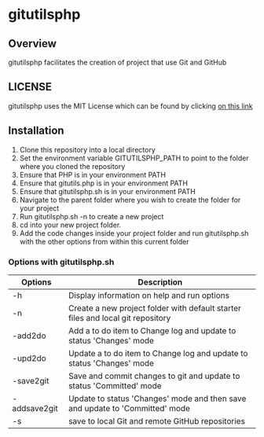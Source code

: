 # gitutilsphp

## Overview 
gitutilsphp facilitates the creation of project that use Git and GitHub

## LICENSE
gitutilsphp uses the MIT License which can be found by clicking [on this link](https://github.com/ianlow27/gitutilsphp/blob/main/LICENSE.md)

## Installation
1. Clone this repository into a local directory
1. Set the environment variable GITUTILSPHP_PATH to point to the folder where you cloned the repository
1. Ensure that PHP is in your environment PATH
1. Ensure that gitutils.php is in your environment PATH
1. Ensure that gitutilsphp.sh is in your environment PATH
1. Navigate to the parent folder where you wish to create the folder for your project
1. Run gitutilsphp.sh -n to create a new project
1. cd into your new project folder.
1. Add the code changes inside your project folder and run gitutilsphp.sh with the other options from within this current folder

### Options with gitutilsphp.sh
| Options | Description |
|---------|-------------|
|-h   |         Display information on help and run options  |
|-n    |        Create a new project folder with default starter files and local git repository |
|-add2do  |     Add a to do item to Change log and update to status 'Changes' mode |
|-upd2do   |    Update a to do item to Change log and update to status 'Changes' mode |
|-save2git  |   Save and commit changes to git and update to status 'Committed' mode |
|-addsave2git | Update to status 'Changes' mode and then save and update to 'Committed' mode |
|-s          |  save to local Git and remote GitHub repositories |

